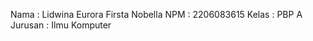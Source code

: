 Nama    : Lidwina Eurora Firsta Nobella
NPM     : 2206083615
Kelas   : PBP A
Jurusan : Ilmu Komputer
